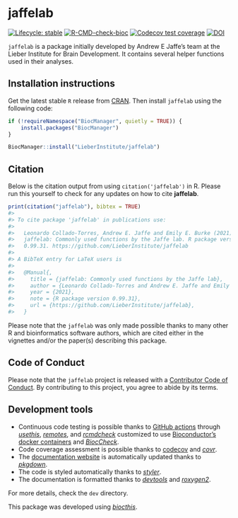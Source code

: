 
<!-- README.md is generated from README.Rmd. Please edit that file -->

# jaffelab

<!-- badges: start -->

[![Lifecycle:
stable](https://img.shields.io/badge/lifecycle-stable-brightgreen.svg)](https://lifecycle.r-lib.org/articles/stages.html#stable)
[![R-CMD-check-bioc](https://github.com/LieberInstitute/jaffelab/workflows/R-CMD-check-bioc/badge.svg)](https://github.com/LieberInstitute/jaffelab/actions)
[![Codecov test
coverage](https://codecov.io/gh/LieberInstitute/jaffelab/branch/master/graph/badge.svg)](https://codecov.io/gh/LieberInstitute/jaffelab?branch=master)
[![DOI](https://zenodo.org/badge/70074284.svg)](https://zenodo.org/badge/latestdoi/70074284)
<!-- badges: end -->

`jaffelab` is a package initially developed by Andrew E Jaffe’s team at
the Lieber Institute for Brain Development. It contains several helper
functions used in their analyses.

## Installation instructions

Get the latest stable `R` release from
[CRAN](http://cran.r-project.org/). Then install `jaffelab` using the
following code:

``` r
if (!requireNamespace("BiocManager", quietly = TRUE)) {
    install.packages("BiocManager")
}

BiocManager::install("LieberInstitute/jaffelab")
```

## Citation

Below is the citation output from using `citation('jaffelab')` in R.
Please run this yourself to check for any updates on how to cite
**jaffelab**.

``` r
print(citation("jaffelab"), bibtex = TRUE)
#> 
#> To cite package 'jaffelab' in publications use:
#> 
#>   Leonardo Collado-Torres, Andrew E. Jaffe and Emily E. Burke (2021).
#>   jaffelab: Commonly used functions by the Jaffe lab. R package version
#>   0.99.31. https://github.com/LieberInstitute/jaffelab
#> 
#> A BibTeX entry for LaTeX users is
#> 
#>   @Manual{,
#>     title = {jaffelab: Commonly used functions by the Jaffe lab},
#>     author = {Leonardo Collado-Torres and Andrew E. Jaffe and Emily E. Burke},
#>     year = {2021},
#>     note = {R package version 0.99.31},
#>     url = {https://github.com/LieberInstitute/jaffelab},
#>   }
```

Please note that the `jaffelab` was only made possible thanks to many
other R and bioinformatics software authors, which are cited either in
the vignettes and/or the paper(s) describing this package.

## Code of Conduct

Please note that the `jaffelab` project is released with a [Contributor
Code of Conduct](http://bioconductor.org/about/code-of-conduct/). By
contributing to this project, you agree to abide by its terms.

## Development tools

-   Continuous code testing is possible thanks to [GitHub
    actions](https://www.tidyverse.org/blog/2020/04/usethis-1-6-0/)
    through *[usethis](https://CRAN.R-project.org/package=usethis)*,
    *[remotes](https://CRAN.R-project.org/package=remotes)*, and
    *[rcmdcheck](https://CRAN.R-project.org/package=rcmdcheck)*
    customized to use [Bioconductor’s docker
    containers](https://www.bioconductor.org/help/docker/) and
    *[BiocCheck](https://bioconductor.org/packages/3.13/BiocCheck)*.
-   Code coverage assessment is possible thanks to
    [codecov](https://codecov.io/gh) and
    *[covr](https://CRAN.R-project.org/package=covr)*.
-   The [documentation
    website](http://LieberInstitute.github.io/jaffelab) is automatically
    updated thanks to
    *[pkgdown](https://CRAN.R-project.org/package=pkgdown)*.
-   The code is styled automatically thanks to
    *[styler](https://CRAN.R-project.org/package=styler)*.
-   The documentation is formatted thanks to
    *[devtools](https://CRAN.R-project.org/package=devtools)* and
    *[roxygen2](https://CRAN.R-project.org/package=roxygen2)*.

For more details, check the `dev` directory.

This package was developed using
*[biocthis](https://bioconductor.org/packages/3.13/biocthis)*.
